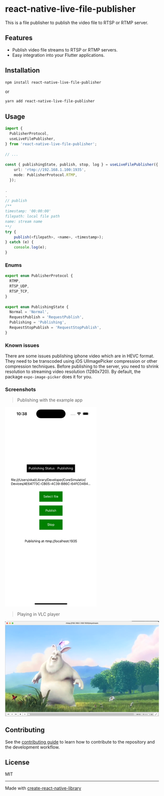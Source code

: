 # react-native-live-file-publisher

This is a file publisher to publish the video file to RTSP or RTMP server.

## Features
- Publish video file streams to RTSP or RTMP servers.
- Easy integration into your Flutter applications.

## Installation

```sh
npm install react-native-live-file-publisher
```
or
```sh
yarn add react-native-live-file-publisher
```

## Usage

```typescript
import {
  PublisherProtocol,
  useLiveFilePublisher,
} from 'react-native-live-file-publisher';

// ...

const { publishingState, publish, stop, log } = useLiveFilePublisher({
    url: 'rtmp://192.168.1.100:1935',
    mode: PublisherProtocol.RTMP,
  });

.
.
// publish
/**
timestamp: '00:00:00'
filepath: local file path
name: stream name
**/
try {
    publish(<filepath>, <name>, <timestamp>);
} catch (e) {
    console.log(e);
}
```

### Enums
```typescript
export enum PublisherProtocol {
  RTMP,
  RTSP_UDP,
  RTSP_TCP,
}

export enum PublishingState {
  Normal = 'Normal',
  RequestPublish = 'RequestPublish',
  Publishing = 'Publishing',
  RequestStopPublish = 'RequestStopPublish',
}
```

### Known issues

There are some issues publishing iphone video which are in HEVC format. They need to be transcoded using iOS UIImagePicker compression or other compression techniques. Before publishing to the server, you need to shrink resolution to streaming video resolution (1280x720). By default, the package `expo-image-picker` does it for you. 

### Screenshots

> Publishing with the example app
<img width=300 src="./simulator.png" />

> Playing in VLC player
<img width=1000 src="./screenshot.png"/>

## Contributing

See the [contributing guide](CONTRIBUTING.md) to learn how to contribute to the repository and the development workflow.

## License

MIT

---

Made with [create-react-native-library](https://github.com/callstack/react-native-builder-bob)
